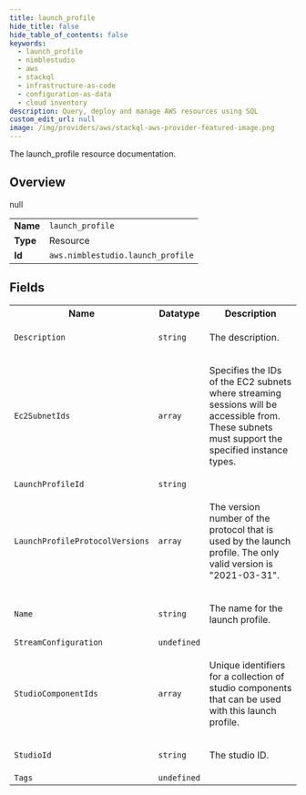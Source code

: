 ```yaml
---
title: launch_profile
hide_title: false
hide_table_of_contents: false
keywords:
  - launch_profile
  - nimblestudio
  - aws
  - stackql
  - infrastructure-as-code
  - configuration-as-data
  - cloud inventory
description: Query, deploy and manage AWS resources using SQL
custom_edit_url: null
image: /img/providers/aws/stackql-aws-provider-featured-image.png
---
```

The launch_profile resource documentation.

## Overview
<table><tbody>
<tr><td><b>Name</b></td><td><code>launch_profile</code></td></tr>
<tr><td><b>Type</b></td><td>Resource</td></tr>
null
<tr><td><b>Id</b></td><td><code>aws.nimblestudio.launch_profile</code></td></tr>
</tbody></table>

## Fields
<table><tbody>
<tr><th>Name</th><th>Datatype</th><th>Description</th></tr>
<tr><td><code>Description</code></td><td><code>string</code></td><td><p>The description.</p></td></tr><tr><td><code>Ec2SubnetIds</code></td><td><code>array</code></td><td><p>Specifies the IDs of the EC2 subnets where streaming sessions will be accessible from.
            These subnets must support the specified instance types. </p></td></tr><tr><td><code>LaunchProfileId</code></td><td><code>string</code></td><td></td></tr><tr><td><code>LaunchProfileProtocolVersions</code></td><td><code>array</code></td><td><p>The version number of the protocol that is used by the launch profile. The only valid
            version is "2021-03-31".</p></td></tr><tr><td><code>Name</code></td><td><code>string</code></td><td><p>The name for the launch profile.</p></td></tr><tr><td><code>StreamConfiguration</code></td><td><code>undefined</code></td><td></td></tr><tr><td><code>StudioComponentIds</code></td><td><code>array</code></td><td><p>Unique identifiers for a collection of studio components that can be used with this
            launch profile.</p></td></tr><tr><td><code>StudioId</code></td><td><code>string</code></td><td><p>The studio ID. </p></td></tr><tr><td><code>Tags</code></td><td><code>undefined</code></td><td></td></tr>
</tbody></table>